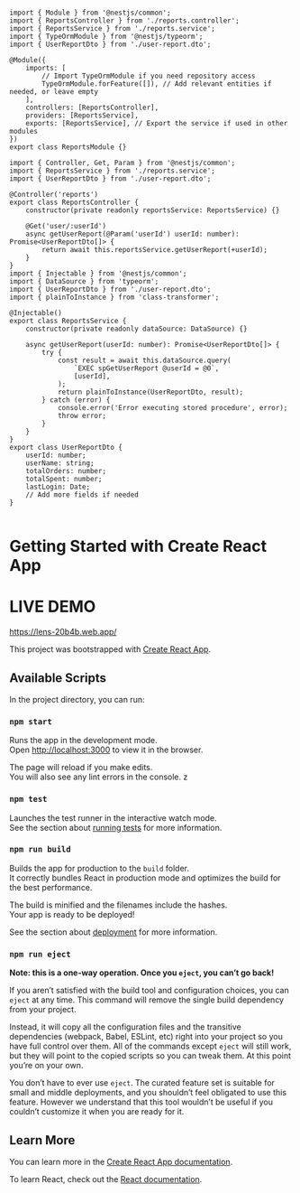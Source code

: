 ```

import { Module } from '@nestjs/common';
import { ReportsController } from './reports.controller';
import { ReportsService } from './reports.service';
import { TypeOrmModule } from '@nestjs/typeorm';
import { UserReportDto } from './user-report.dto';

@Module({
    imports: [
        // Import TypeOrmModule if you need repository access
        TypeOrmModule.forFeature([]), // Add relevant entities if needed, or leave empty
    ],
    controllers: [ReportsController],
    providers: [ReportsService],
    exports: [ReportsService], // Export the service if used in other modules
})
export class ReportsModule {}

import { Controller, Get, Param } from '@nestjs/common';
import { ReportsService } from './reports.service';
import { UserReportDto } from './user-report.dto';

@Controller('reports')
export class ReportsController {
    constructor(private readonly reportsService: ReportsService) {}

    @Get('user/:userId')
    async getUserReport(@Param('userId') userId: number): Promise<UserReportDto[]> {
        return await this.reportsService.getUserReport(+userId);
    }
}
import { Injectable } from '@nestjs/common';
import { DataSource } from 'typeorm';
import { UserReportDto } from './user-report.dto';
import { plainToInstance } from 'class-transformer';

@Injectable()
export class ReportsService {
    constructor(private readonly dataSource: DataSource) {}

    async getUserReport(userId: number): Promise<UserReportDto[]> {
        try {
            const result = await this.dataSource.query(
                `EXEC spGetUserReport @userId = @0`,
                [userId],
            );
            return plainToInstance(UserReportDto, result);
        } catch (error) {
            console.error('Error executing stored procedure', error);
            throw error;
        }
    }
}
export class UserReportDto {
    userId: number;
    userName: string;
    totalOrders: number;
    totalSpent: number;
    lastLogin: Date;
    // Add more fields if needed
}


```


# Getting Started with Create React App

# LIVE DEMO
https://lens-20b4b.web.app/

This project was bootstrapped with [Create React App](https://github.com/facebook/create-react-app).

## Available Scripts

In the project directory, you can run:

### `npm start`

Runs the app in the development mode.\
Open [http://localhost:3000](http://localhost:3000) to view it in the browser.

The page will reload if you make edits.\
You will also see any lint errors in the console.
z
### `npm test`

Launches the test runner in the interactive watch mode.\
See the section about [running tests](https://facebook.github.io/create-react-app/docs/running-tests) for more information.

### `npm run build`

Builds the app for production to the `build` folder.\
It correctly bundles React in production mode and optimizes the build for the best performance.

The build is minified and the filenames include the hashes.\
Your app is ready to be deployed!

See the section about [deployment](https://facebook.github.io/create-react-app/docs/deployment) for more information.

### `npm run eject`

**Note: this is a one-way operation. Once you `eject`, you can’t go back!**

If you aren’t satisfied with the build tool and configuration choices, you can `eject` at any time. This command will remove the single build dependency from your project.

Instead, it will copy all the configuration files and the transitive dependencies (webpack, Babel, ESLint, etc) right into your project so you have full control over them. All of the commands except `eject` will still work, but they will point to the copied scripts so you can tweak them. At this point you’re on your own.

You don’t have to ever use `eject`. The curated feature set is suitable for small and middle deployments, and you shouldn’t feel obligated to use this feature. However we understand that this tool wouldn’t be useful if you couldn’t customize it when you are ready for it.

## Learn More

You can learn more in the [Create React App documentation](https://facebook.github.io/create-react-app/docs/getting-started).

To learn React, check out the [React documentation](https://reactjs.org/).
